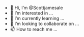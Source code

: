 - 👋 Hi, I’m @Scottjamesale
- 👀 I’m interested in ...
- 🌱 I’m currently learning ...
- 💞️ I’m looking to collaborate on ...
- 📫 How to reach me ...

<!---
Scottjamesale/Scottjamesale is a ✨ special ✨ repository because its `README.md` (this file) appears on your GitHub profile.
You can click the Preview link to take a look at your changes.
--->
